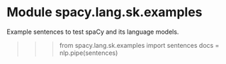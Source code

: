 Module spacy.lang.sk.examples
=============================
Example sentences to test spaCy and its language models.

>>> from spacy.lang.sk.examples import sentences
>>> docs = nlp.pipe(sentences)